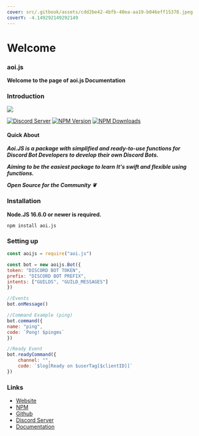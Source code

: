 ```yaml
---
cover: src/.gitbook/assets/cdd2be42-4bfb-40ea-aa19-b046eff15378.jpeg
coverY: -4.149292149292149
---
```


# Welcome

### aoi.js

**Welcome to the page of aoi.js Documentation**

### Introduction

![](https://aoi.js.org/assets/images/aoijs-new.png)

[![Discord Server](https://img.shields.io/discord/773352845738115102?color=5865F2\&logo=discord\&logoColor=white)](https://aoi.js.org/invite) [![NPM Version](https://img.shields.io/npm/v/aoi.js.svg?maxAge=3600)](https://www.npmjs.com/package/aoi.js) [![NPM Downloads](https://img.shields.io/npm/dt/aoi.js.svg?maxAge=3600)](https://www.npmjs.com/package/aoi.js)

#### Quick About

_**Aoi.JS is a package with simplified and ready-to-use functions for Discord Bot Developers to develop their own Discord Bots.**_

_**Aiming to be the easiest package to learn**_ _**It's swift and flexible using functions.**_

_**Open Source for the Community ❦**_

### Installation

**Node.JS 16.6.0 or newer is required.**

```sh-session
npm install aoi.js
```

### Setting up

```javascript
const aoijs = require("aoi.js")

const bot = new aoijs.Bot({
token: "DISCORD BOT TOKEN",
prefix: "DISCORD BOT PREFIX",
intents: ["GUILDS", "GUILD_MESSAGES"]
})

//Events
bot.onMessage()

//Command Example (ping)
bot.command({
name: "ping",
code: `Pong! $pingms`
})

//Ready Event
bot.readyCommand({
    channel: "",
    code: `$log[Ready on $userTag[$clientID]]`
})
```

### Links

* [Website](https://aoi.js.org)
* [NPM](https://www.npmjs.com/package/aoi.js)
* [Github](https://github.com/AkaruiDevelopment/aoi.js)
* [Discord Server](https://discord.gg/HMUfMXDQsV)
* [Documentation](https://akarui.leref.ga/v/aoi.js/)
